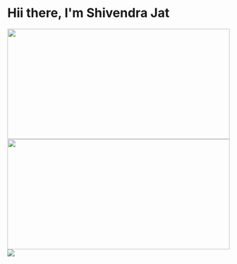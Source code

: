 # Hii there, I'm Shivendra Jat
<img height="250" width="100%" src="https://github-readme-stats.vercel.app/api?username=SHIVENDRA8004&show_icons=true&theme=radical" />
<img height="250" width="100%"  src="https://github-readme-stats.vercel.app/api/top-langs/?username=SHIVENDRA8004&layout=compact" />
<img src="https://img.shields.io/badge/Brave-FB542B?style=for-the-badge&logo=Brave&logoColor=white" />
